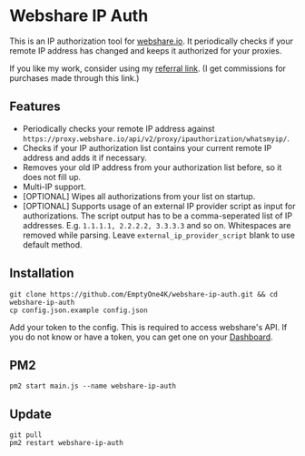 # Webshare IP Auth

This is an IP authorization tool for [webshare.io](https://webshare.io). It periodically checks if your remote IP address has changed and keeps it authorized for your proxies.

If you like my work, consider using my [referral link](https://www.webshare.io/?referral_code=8vkbotf1wf3v).
(I get commissions for purchases made through this link.)

## Features

- Periodically checks your remote IP address against `https://proxy.webshare.io/api/v2/proxy/ipauthorization/whatsmyip/`.
- Checks if your IP authorization list contains your current remote IP address and adds it if necessary.
- Removes your old IP address from your authorization list before, so it does not fill up.
- Multi-IP support.
- [OPTIONAL] Wipes all authorizations from your list on startup.
- [OPTIONAL] Supports usage of an external IP provider script as input for authorizations. The script output has to be a comma-seperated list of IP addresses. E.g. `1.1.1.1, 2.2.2.2, 3.3.3.3` and so on. Whitespaces are removed while parsing. Leave `external_ip_provider_script` blank to use default method.

## Installation
```shell
git clone https://github.com/EmptyOne4K/webshare-ip-auth.git && cd webshare-ip-auth
cp config.json.example config.json
```

Add your token to the config. This is required to access webshare's API.
If you do not know or have a token, you can get one on your [Dashboard](https://proxy2.webshare.io/userapi/keys).

## PM2
```shell
pm2 start main.js --name webshare-ip-auth
```

## Update
```shell
git pull
pm2 restart webshare-ip-auth
```